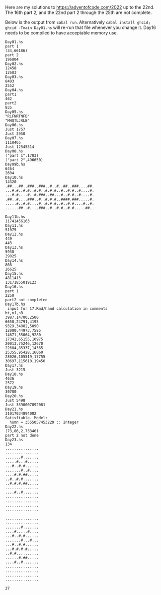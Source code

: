 Here are my solutions to https://adventofcode.com/2022 up to the 22nd. The 16th part 2, and the 22nd part 2 through the 25th are not complete.

Below is the output from `cabal run`. Alternatively `cabal install ghcid; ghcid -Tmain Day01.hs` will re-run that file whenever you change it. Day16 needs to be compiled to have acceptable memory use.

```
Day01.hs
part 1
(34,66186)
part 2
196804
Day02.hs
12458
12683
Day03.hs
8493
2552
Day04.hs
part1
462
part2
835
Day05.hs
"RLFNRTNFB"
"MHQTLJRLB"
Day06.hs
Just 1757
Just 2950
Day07.hs
1118405
Just 12545514
Day08.hs
("part 1",1703)
("part 2",496650)
Day09b.hs
6464
2604
Day10.hs
14320
.##...##..###..###..#..#..##..###....##.
...#.#..#.#..#.#..#.#.#..#..#.#..#....#.
...#.#....#..#.###..##...#..#.#..#....#.
.##..#....###..#..#.#.#..####.###.....#.
.....#..#.#....#..#.#.#..#..#.#....#..#.
......##..#....###..#..#.#..#.#.....##..

Day11b.hs
11741456163
Day11.hs
51075
Day12.hs
449
443
Day13.hs
5938
29025
Day14.hs
808
26625
Day15.hs
4811413
13171855019123
Day16.hs
part 1
2250
part2 not completed
Day17b.hs
 input for 17.Rmd/hand calculation in comments
ht,nJ,nB
3987,14700,2500
6658,24791,4195
9329,34882,5890
12000,44973,7585
14671,55064,9280
17342,65155,10975
20013,75246,12670
22684,85337,14365
25355,95428,16060
28026,105519,17755
30697,115610,19450
Day17.hs
Just 3215
Day18.hs
4636
2572
Day19.hs
30780
Day20.hs
Just 5498
Just 3390007892081
Day21.hs
31017034894002
Satisfiable. Model:
  humn = 3555057453229 :: Integer
Day22.hs
(73,86,2,73346)
part 2 not done
Day23.hs
134
...............
...............
.......#.......
.....#...#.....
...#..#.#......
.......#..#....
....#.#.##.....
..#..#.#.......
..#.#.#.##.....
...............
....#..#.......
...............
...............
...............
...............

...............
...............
.......#.......
....#.....#....
...#..#.#......
.......#...#...
...#..#.#......
...#.#.#.#.....
..#.#..........
......#.##.....
....#..#.......
...............
...............
...............
...............

27
```
